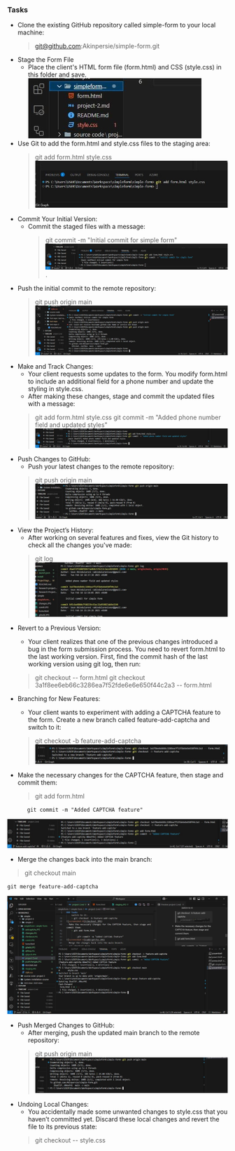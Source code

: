 ### Tasks
- Clone the existing GitHub repository called simple-form to your local machine:
    > git@github.com:Akinpersie/simple-form.git
- Stage the Form File
    - Place the client's HTML form file (form.html) and CSS (style.css) in this folder and save.
    ![screenshot-1](staging.jpg) 
- Use Git to add the form.html and style.css files to the staging area:
    > git add form.html style.css
![screenshot-2](gitadd.JPG)
- Commit Your Initial Version:
    - Commit the staged files with a message:
        > git commit -m "Initial commit for simple form"
![screenshot-3](comit.JPG).
- Push the initial commit to the remote repository:
    >  git push origin main
![screenshot-4](gitpush.JPG)

+ Make and Track Changes:
    + Your client requests some updates to the form. You modify form.html to include an additional field for a phone number and update the styling in style.css.
    + After making these changes, stage and commit the updated files with a message:
    > git add form.html style.css
    > git commit -m "Added phone number field and updated styles"
![screenshot-5](changes.JPG)
+ Push Changes to GitHub:
    + Push your latest changes to the remote repository:
    > git push origin main
![screenshot-6](pushchanges.JPG)
+ View the Project’s History:
    + After working on several features and fixes, view the Git history to check all the changes you've made:
    > git log
![screenshot-7](gitlog.JPG)
- Revert to a Previous Version:
    - Your client realizes that one of the previous changes introduced a bug in the form submission process. You need to revert form.html to the last working version. First, find the commit hash of the last working version using git log, then run:
    > git checkout <commit-hash> -- form.html
    > git checkout 3a1f8ee6eb66c3286ea7f52fde6e6e650f44c2a3 -- form.html
- Branching for New Features:
    - Your client wants to experiment with adding a CAPTCHA feature to the form. Create a new branch called feature-add-captcha and switch to it:
    > git checkout -b feature-add-captcha
![screenshot-8](checkout.JPG)
- Make the necessary changes for the CAPTCHA feature, then stage and commit them:
    > git add form.html

         git commit -m "Added CAPTCHA feature"
![screenshot-9](addcaptcha.JPG)
- Merge the changes back into the main branch:
> git checkout main
   
    git merge feature-add-captcha
![screenshot-9](merge.JPG)
- Push Merged Changes to GitHub:
    - After merging, push the updated main branch to the remote repository:
    > git push origin main
![screenshot-10](pushmerge.JPG)
- Undoing Local Changes:
    - You accidentally made some unwanted changes to style.css that you haven’t committed yet. Discard these local changes and revert the file to its previous state:
    > git checkout -- style.css
    